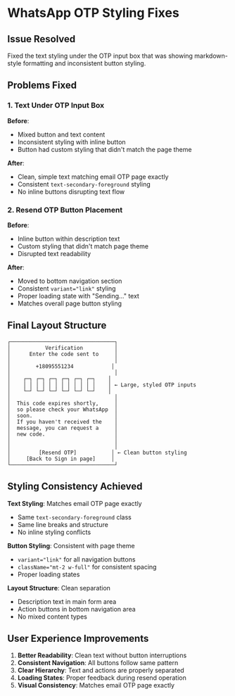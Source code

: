 # WhatsApp OTP Styling Fixes

## Issue Resolved
Fixed the text styling under the OTP input box that was showing markdown-style formatting and inconsistent button styling.

## Problems Fixed

### 1. Text Under OTP Input Box
**Before**: 
- Mixed button and text content
- Inconsistent styling with inline button
- Button had custom styling that didn't match the page theme

**After**:
- Clean, simple text matching email OTP page exactly
- Consistent `text-secondary-foreground` styling
- No inline buttons disrupting text flow

### 2. Resend OTP Button Placement
**Before**: 
- Inline button within description text
- Custom styling that didn't match page theme
- Disrupted text readability

**After**:
- Moved to bottom navigation section
- Consistent `variant="link"` styling
- Proper loading state with "Sending..." text
- Matches overall page button styling

## Final Layout Structure

```
┌─────────────────────────────────┐
│           Verification          │
│      Enter the code sent to     │
│                                 │
│        +18095551234            │
│                                 │
│    ┌─┐ ┌─┐ ┌─┐ ┌─┐ ┌─┐ ┌─┐    │
│    │ │ │ │ │ │ │ │ │ │ │ │    │ ← Large, styled OTP inputs
│    └─┘ └─┘ └─┘ └─┘ └─┘ └─┘    │
│                                 │
│  This code expires shortly,     │
│  so please check your WhatsApp  │
│  soon.                          │
│  If you haven't received the    │
│  message, you can request a     │
│  new code.                      │
│                                 │
│                                 │
│         [Resend OTP]           │ ← Clean button styling
│     [Back to Sign in page]     │
└─────────────────────────────────┘
```

## Styling Consistency Achieved

 **Text Styling**: Matches email OTP page exactly
- Same `text-secondary-foreground` class
- Same line breaks and structure
- No inline styling conflicts

 **Button Styling**: Consistent with page theme
- `variant="link"` for all navigation buttons
- `className="mt-2 w-full"` for consistent spacing
- Proper loading states

 **Layout Structure**: Clean separation
- Description text in main form area
- Action buttons in bottom navigation area
- No mixed content types

## User Experience Improvements

1. **Better Readability**: Clean text without button interruptions
2. **Consistent Navigation**: All buttons follow same pattern
3. **Clear Hierarchy**: Text and actions are properly separated
4. **Loading States**: Proper feedback during resend operation
5. **Visual Consistency**: Matches email OTP page exactly
